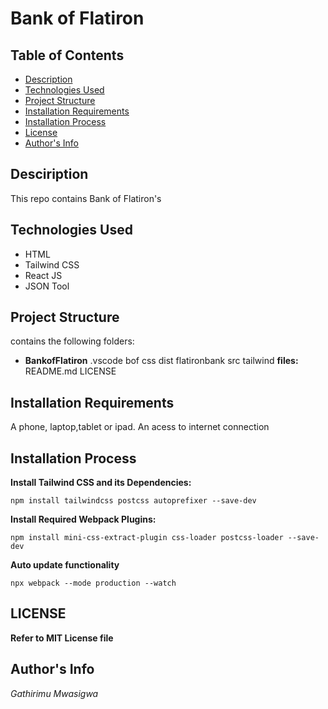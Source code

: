 # Bank of Flatiron
## Table of Contents
- [Description](https://github.com/Mwasigwa2/BankofFlatiron#desciription)
- [Technologies Used](https://github.com/Mwasigwa2/BankofFlatiron#technologies-used)
- [Project Structure](https://github.com/Mwasigwa2/BankofFlatiron#project-structure)
- [Installation Requirements](https://github.com/Mwasigwa2/BankofFlatiron#installation-requirements)
- [Installation Process](https://github.com/Mwasigwa2/BankofFlatiron#installation-process)
- [License](https://github.com/Mwasigwa2/BankofFlatiron#license)
- [Author's Info](https://github.com/Mwasigwa2/BankofFlatiron#authors-info)
  
## Desciription
This repo contains Bank of Flatiron's
## Technologies Used
- HTML
- Tailwind CSS
- React JS
- JSON Tool
## Project Structure 
contains the following folders:
- **BankofFlatiron**
 .vscode
 bof
 css
 dist
 flatironbank
 src
 tailwind
 **files:**
 README.md
 LICENSE
## Installation Requirements
A phone, laptop,tablet or ipad. 
An acess to internet connection
## Installation Process


**Install Tailwind CSS and its Dependencies:**
```
npm install tailwindcss postcss autoprefixer --save-dev
```

**Install Required Webpack Plugins:**
```
npm install mini-css-extract-plugin css-loader postcss-loader --save-dev
```

**Auto update functionality**
```
npx webpack --mode production --watch
```

## LICENSE
**Refer to MIT License file**

## Author's Info
*Gathirimu Mwasigwa*
